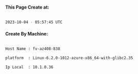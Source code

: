
   
#### This Page Create at:

```bash

2023-10-04 - 05:57:45 UTC

```

#### Create By Machine:

```bash

Host Name : fv-az408-838

platform  : Linux-6.2.0-1012-azure-x86_64-with-glibc2.35

Ip Local  : 10.1.0.36

```

